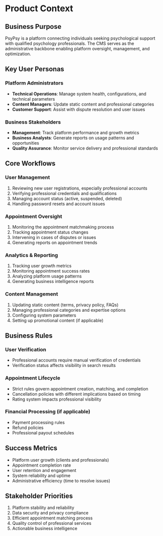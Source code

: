 # Product Context

## Business Purpose
PsyPsy is a platform connecting individuals seeking psychological support with qualified psychology professionals. The CMS serves as the administrative backbone enabling platform oversight, management, and optimization.

## Key User Personas

### Platform Administrators
- **Technical Operations**: Manage system health, configurations, and technical parameters
- **Content Managers**: Update static content and professional categories
- **Customer Support**: Assist with dispute resolution and user issues

### Business Stakeholders
- **Management**: Track platform performance and growth metrics
- **Business Analysts**: Generate reports on usage patterns and opportunities
- **Quality Assurance**: Monitor service delivery and professional standards

## Core Workflows

### User Management
1. Reviewing new user registrations, especially professional accounts
2. Verifying professional credentials and qualifications
3. Managing account status (active, suspended, deleted)
4. Handling password resets and account issues

### Appointment Oversight
1. Monitoring the appointment matchmaking process
2. Tracking appointment status changes
3. Intervening in cases of disputes or issues
4. Generating reports on appointment trends

### Analytics & Reporting
1. Tracking user growth metrics
2. Monitoring appointment success rates
3. Analyzing platform usage patterns
4. Generating business intelligence reports

### Content Management
1. Updating static content (terms, privacy policy, FAQs)
2. Managing professional categories and expertise options
3. Configuring system parameters
4. Setting up promotional content (if applicable)

## Business Rules

### User Verification
- Professional accounts require manual verification of credentials
- Verification status affects visibility in search results

### Appointment Lifecycle
- Strict rules govern appointment creation, matching, and completion
- Cancellation policies with different implications based on timing
- Rating system impacts professional visibility

### Financial Processing (if applicable)
- Payment processing rules
- Refund policies
- Professional payout schedules

## Success Metrics
- Platform user growth (clients and professionals)
- Appointment completion rate
- User retention and engagement
- System reliability and uptime
- Administrative efficiency (time to resolve issues)

## Stakeholder Priorities
1. Platform stability and reliability
2. Data security and privacy compliance
3. Efficient appointment matching process
4. Quality control of professional services
5. Actionable business intelligence 